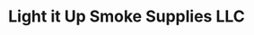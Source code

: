 ---
title: "Light it Up Smoke Supplies LLC"
url: /keystone-heights/light-it-up-smoke-supplies-llc/
shop: tobacco
---